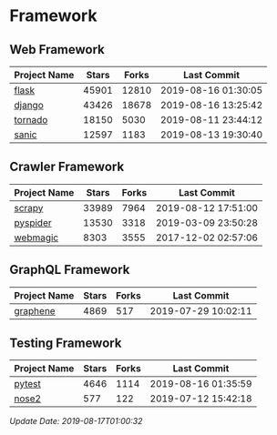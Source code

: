 # Framework

## Web Framework

| Project Name | Stars | Forks | Last Commit |
| ------------ | ----- | ----- | ----------- |
| [flask](https://github.com/pallets/flask) | 45901 | 12810 | 2019-08-16 01:30:05 |
| [django](https://github.com/django/django) | 43426 | 18678 | 2019-08-16 13:25:42 |
| [tornado](https://github.com/tornadoweb/tornado) | 18150 | 5030 | 2019-08-11 23:44:12 |
| [sanic](https://github.com/huge-success/sanic) | 12597 | 1183 | 2019-08-13 19:30:40 |

## Crawler Framework

| Project Name | Stars | Forks | Last Commit |
| ------------ | ----- | ----- | ----------- |
| [scrapy](https://github.com/scrapy/scrapy) | 33989 | 7964 | 2019-08-12 17:51:00 |
| [pyspider](https://github.com/binux/pyspider) | 13530 | 3318 | 2019-03-09 23:50:28 |
| [webmagic](https://github.com/code4craft/webmagic) | 8303 | 3555 | 2017-12-02 02:57:06 |

## GraphQL Framework

| Project Name | Stars | Forks | Last Commit |
| ------------ | ----- | ----- | ----------- |
| [graphene](https://github.com/graphql-python/graphene) | 4869 | 517 | 2019-07-29 10:02:11 |

## Testing Framework

| Project Name | Stars | Forks | Last Commit |
| ------------ | ----- | ----- | ----------- |
| [pytest](https://github.com/pytest-dev/pytest) | 4646 | 1114 | 2019-08-16 01:35:59 |
| [nose2](https://github.com/nose-devs/nose2) | 577 | 122 | 2019-07-12 15:42:18 |

*Update Date: 2019-08-17T01:00:32*
